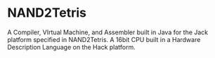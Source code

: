 # NAND2Tetris
A Compiler, VIrtual Machine, and Assembler built in Java for the Jack platform specified in NAND2Tetris. A 16bit CPU built in a Hardware Description Language on the Hack platform.
